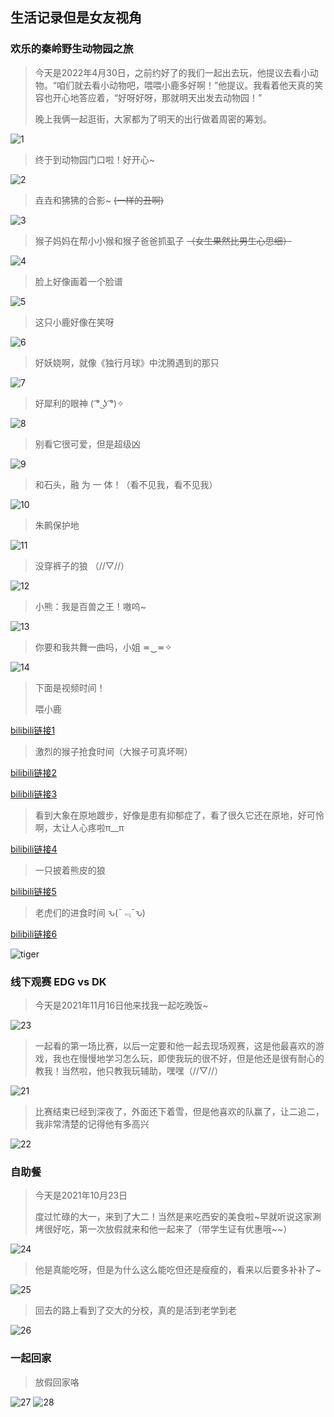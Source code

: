## 生活记录但是女友视角

### 欢乐的秦岭野生动物园之旅

> 今天是2022年4月30日，之前约好了的我们一起出去玩，他提议去看小动物。“咱们就去看小动物吧，喂喂小鹿多好啊！”他提议。我看着他天真的笑容也开心地答应着，“好呀好呀，那就明天出发去动物园！”
>
> 晚上我俩一起逛街，大家都为了明天的出行做着周密的筹划。

![1](/#/recourse/1.jpg ':size=50%')

> 终于到动物园门口啦！好开心~

![2](/#/recourse/2.jpg ':size=50%')

> 垚垚和狒狒的合影~ ~~(一样的丑啊)~~

![3](/#/recourse/3.jpg ':size=50%')

> 猴子妈妈在帮小小猴和猴子爸爸抓虱子 ~~（女生果然比男生心思细）~~

![4](/#/recourse/4.jpg ':size=50%')

> 脸上好像画着一个脸谱

![5](/#/recourse/5.jpg ':size=50%')

> 这只小鹿好像在笑呀

![6](/#/recourse/6.jpg ':size=50%')

> 好妖娆啊，就像《独行月球》中沈腾遇到的那只

![7](/#/recourse/7.jpg ':size=50%')

> 好犀利的眼神 ( ͡° ͜ʖ ͡°)✧

![8](/#/recourse/8.jpg ':size=50%')

> 别看它很可爱，但是超级凶

![9](/#/recourse/9.jpg ':size=50%')

> 和石头，融 为 一 体！（看不见我，看不见我）

![10](/#/recourse/10.jpg ':size=50%')

> 朱鹮保护地

![11](/#/recourse/11.jpg ':size=50%')

> 没穿裤子的狼 （//▽//）

![12](/#/recourse/12.jpg ':size=50%')

> 小熊：我是百兽之王！嗷呜~

![13](/#/recourse/13.jpg ':size=50%')

> 你要和我共舞一曲吗，小姐 ≖‿≖✧

![14](/#/recourse/14.jpg ':size=50%')

> 下面是视频时间！
> 
> 喂小鹿

[bilibili链接1](https://www.bilibili.com/video/BV1Q54y1c7HN)

> 激烈的猴子抢食时间（大猴子可真坏啊）

[bilibili链接2](https://www.bilibili.com/video/BV1qx4y1F7Ce)

[bilibili链接3](https://www.bilibili.com/video/BV1Xs4y1b7mL)

> 看到大象在原地踱步，好像是患有抑郁症了，看了很久它还在原地，好可怜啊，太让人心疼啦π__π

[bilibili链接4](https://www.bilibili.com/video/BV1DY411k7RM)

> 一只披着熊皮的狼

[bilibili链接5](https://www.bilibili.com/video/BV1cA41117qN)

> 老虎们的进食时间  ԅ(¯﹃¯ԅ)

[bilibili链接6](https://www.bilibili.com/video/BV1b54y1c71S)

![tiger](https://www.bilibili.com/video/BV1b54y1c71S ':include :type=iframe')


### 线下观赛 EDG vs DK
> 今天是2021年11月16日他来找我一起吃晚饭~
 
![23](/#/recourse/23.jpg ':size=50%')

> 一起看的第一场比赛，以后一定要和他一起去现场观赛，这是他最喜欢的游戏，我也在慢慢地学习怎么玩，即使我玩的很不好，但是他还是很有耐心的教我！当然啦，他只教我玩辅助，嘿嘿（//▽//）

![21](/#/recourse/21.jpg ':size=50%')

> 比赛结束已经到深夜了，外面还下着雪，但是他喜欢的队赢了，让二追二，我非常清楚的记得他有多高兴

![22](/#/recourse/22.jpg ':size=50%')

### 自助餐

> 今天是2021年10月23日
> 
> 度过忙碌的大一，来到了大二！当然是来吃西安的美食啦~早就听说这家涮烤很好吃，第一次放假就来和他一起来了（带学生证有优惠哦~~）

![24](/#/recourse/24.jpg ':size=50%')

> 他是真能吃呀，但是为什么这么能吃但还是瘦瘦的，看来以后要多补补了~

![25](/#/recourse/25.jpg ':size=50%')

> 回去的路上看到了交大的分校，真的是活到老学到老

![26](/#/recourse/26.jpg ':size=50%')

### 一起回家
> 放假回家咯

![27](/#/recourse/27.jpg ':size=50%')
![28](/#/recourse/28.jpg ':size=50%')
